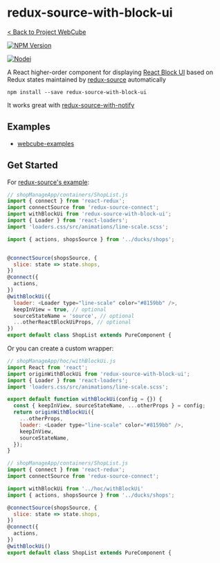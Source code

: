 # redux-source-with-block-ui

[< Back to Project WebCube](https://github.com/dexteryy/Project-WebCube/)

[![NPM Version][npm-image]][npm-url]
<!-- [![Build Status][travis-image]][travis-url]
[![Dependencies Status][dep-image]][dep-url] -->

[![Nodei][nodei-image]][npm-url]

[npm-image]: https://img.shields.io/npm/v/redux-source-with-block-ui.svg
[nodei-image]: https://nodei.co/npm/redux-source-with-block-ui.png?downloads=true
[npm-url]: https://npmjs.org/package/redux-source-with-block-ui
<!--
[travis-image]: https://img.shields.io/travis/dexteryy/redux-source-with-block-ui/master.svg
[travis-url]: https://travis-ci.org/dexteryy/redux-source-with-block-ui
[dep-image]: https://david-dm.org/dexteryy/redux-source-with-block-ui.svg
[dep-url]: https://david-dm.org/dexteryy/redux-source-with-block-ui
-->

A React higher-order component for displaying [React Block UI](https://availity.github.io/react-block-ui/) based on Redux states maintained by [redux-source](https://github.com/dexteryy/Project-WebCube/tree/master/packages/redux-source) automatically

```
npm install --save redux-source-with-block-ui
```

It works great with [redux-source-with-notify](https://github.com/dexteryy/Project-WebCube/tree/master/packages/redux-source-with-notify)

## Examples

* [webcube-examples](../examples/webcube-examples)

## Get Started

For [redux-source's example](https://github.com/dexteryy/Project-WebCube/tree/master/packages/redux-source#get-started):

```js
// shopManageApp/containers/ShopList.js
import { connect } from 'react-redux';
import connectSource from 'redux-source-connect';
import withBlockUi from 'redux-source-with-block-ui';
import { Loader } from 'react-loaders';
import 'loaders.css/src/animations/line-scale.scss';

import { actions, shopsSource } from '../ducks/shops';


@connectSource(shopsSource, {
  slice: state => state.shops,
})
@connect({
  actions,
})
@withBlockUi({
  loader: <Loader type="line-scale" color="#8159bb" />,
  keepInView = true, // optional
  sourceStateName = 'source', // optional
  ...otherReactBlockUiProps, // optional
})
export default class ShopList extends PureComponent {
```

Or you can create a custom wrapper:

```js
// shopManageApp/hoc/withBlockUi.js
import React from 'react';
import originWithBlockUi from 'redux-source-with-block-ui';
import { Loader } from 'react-loaders';
import 'loaders.css/src/animations/line-scale.scss';

export default function withBlockUi(config = {}) {
  const { keepInView, sourceStateName, ...otherProps } = config;
  return originWithBlockUi({
    ...otherProps,
    loader: <Loader type="line-scale" color="#8159bb" />,
    keepInView,
    sourceStateName,
  });
}
```

```js
// shopManageApp/containers/ShopList.js
import { connect } from 'react-redux';
import connectSource from 'redux-source-connect';

import withBlockUi from '../hoc/withBlockUi'
import { actions, shopsSource } from '../ducks/shops';

@connectSource(shopsSource, {
  slice: state => state.shops,
})
@connect({
  actions,
})
@withBlockUi()
export default class ShopList extends PureComponent {
```

